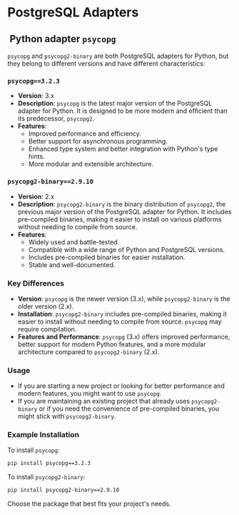 # PostgreSQL Adapters

##  Python adapter `psycopg`

`psycopg` and `psycopg2-binary` are both PostgreSQL adapters for Python, but they belong to different versions and have different characteristics:

### `psycopg==3.2.3`

- **Version**: 3.x
- **Description**: `psycopg` is the latest major version of the PostgreSQL adapter for Python. It is designed to be more modern and efficient than its predecessor, `psycopg2`.
- **Features**:
    - Improved performance and efficiency.
    - Better support for asynchronous programming.
    - Enhanced type system and better integration with Python's type hints.
    - More modular and extensible architecture.

### `psycopg2-binary==2.9.10`

- **Version**: 2.x
- **Description**: `psycopg2-binary` is the binary distribution of `psycopg2`, the previous major version of the PostgreSQL adapter for Python. It includes pre-compiled binaries, making it easier to install on various platforms without needing to compile from source.
- **Features**:
    - Widely used and battle-tested.
    - Compatible with a wide range of Python and PostgreSQL versions.
    - Includes pre-compiled binaries for easier installation.
    - Stable and well-documented.

### Key Differences

- **Version**: `psycopg` is the newer version (3.x), while `psycopg2-binary` is the older version (2.x).
- **Installation**: `psycopg2-binary` includes pre-compiled binaries, making it easier to install without needing to compile from source. `psycopg` may require compilation.
- **Features and Performance**: `psycopg` (3.x) offers improved performance, better support for modern Python features, and a more modular architecture compared to `psycopg2-binary` (2.x).

### Usage

- If you are starting a new project or looking for better performance and modern features, you might want to use `psycopg`.
- If you are maintaining an existing project that already uses `psycopg2-binary` or if you need the convenience of pre-compiled binaries, you might stick with `psycopg2-binary`.

### Example Installation

To install `psycopg`:

```sh
pip install psycopg==3.2.3
```

To install `psycopg2-binary`:

```sh
pip install psycopg2-binary==2.9.10
```

Choose the package that best fits your project's needs.
